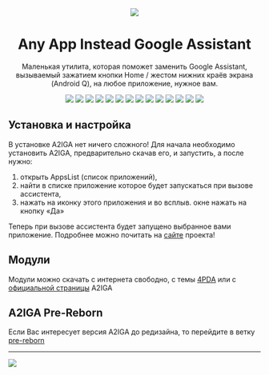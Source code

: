<div align="center">
  <img src="https://github.com/rx1310/a2iga/blob/master/app/src/main/res/mipmap-xxxhdpi/ic_launcher_foreground.png?raw=true">
  <h1>Any App Instead Google Assistant</h1>
  <p>Маленькая утилита, которая поможет заменить Google Assistant, вызываемый зажатием кнопки Home / жестом нижних краёв экрана (Android Q), на любое приложение, нужное вам.</p>
  <p>
    <img src="https://img.shields.io/badge/min%20api%20level-22%2B-brightgreen?style=flat">
    <img src="https://visitor-badge.laobi.icu/badge?page_id=rx1310.a2iga">
    <a href="https://github.com/rx1310/a2iga/releases"><img src="https://img.shields.io/github/v/release/rx1310/a2iga"></a>
    <a href="https://github.com/rx1310/a2iga/blob/master/LICENSE"><img src="https://img.shields.io/github/license/rx1310/a2iga"></a>
    <img src="https://img.shields.io/github/downloads/rx1310/a2iga/total">
    <img src="https://img.shields.io/github/languages/code-size/rx1310/a2iga">
    <img src="https://img.shields.io/github/repo-size/rx1310/a2iga">
    <img src="https://img.shields.io/github/languages/count/rx1310/a2iga">
    <img src="https://img.shields.io/github/languages/top/rx1310/a2iga">
    <img src="https://img.shields.io/github/stars/rx1310/a2iga">
    <img src="https://img.shields.io/github/watchers/rx1310/a2iga">
    <img src="https://img.shields.io/github/forks/rx1310/a2iga">
    <img src="https://img.shields.io/github/release-date/rx1310/a2iga">
    <a href="https://github.com/rx1310/a2iga/commits/master"><img src="https://img.shields.io/github/last-commit/rx1310/a2iga"></a>
  </p>
  
</div>

## Установка и настройка
В установке A2IGA нет ничего сложного! Для начала необходимо установить A2IGA, предварительно скачав его, и запустить, а после нужно:
1. открыть AppsList (список приложений),
2. найти в списке приложение которое будет запускаться при вызове ассистента,
3. нажать на иконку этого приложения и во всплыв. окне нажать на кнопку «Да»

Теперь при вызове ассистента будет запущено выбранное вами приложение. Подробнее можно почитать на [сайте](https://rx1310.github.io/docs/a2iga/faq.html#install) проекта!

## Модули
Модули можно скачать с интернета свободно, с темы [4PDA](https://4pda.ru/forum/index.php?showtopic=1002185&st=0) или с [официальной страницы](https://rx1310.github.io/a2iga.html#modules) A2IGA

## A2IGA Pre-Reborn
Если Вас интересует версия A2IGA до редизайна, то перейдите в ветку [pre-reborn](https://github.com/rx1310/a2iga/tree/pre-reborn)

---

![](https://img.shields.io/badge/Any%20App%20Instead%20Google%20Assistant-A2IGA-8ab4f8)
